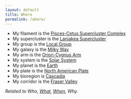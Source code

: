 ```yaml
---
layout: default
title: Where
permalink: /where/
---
```


* My filament is the [Pisces-Cetus Supercluster Complex](https://en.wikipedia.org/wiki/Pisces%E2%80%93Cetus_Supercluster_Complex)
* My supercluster is the [Laniakea Supercluster](https://en.wikipedia.org/wiki/Laniakea_Supercluster)
* My group is the [Local Group](https://en.wikipedia.org/wiki/Local_Group)
* My galaxy is the [Milky Way](https://en.wikipedia.org/wiki/Milky_Way)
* My arm is the [Orion-Cygnus Arm](https://en.wikipedia.org/wiki/Orion_Arm)
* My system is the [Solar System](https://en.wikipedia.org/wiki/Solar_System)
* My planet is the [Earth](https://en.wikipedia.org/wiki/Earth)
* My plate is the [North American Plate](https://en.wikipedia.org/wiki/North_American_plate)
* My bioregion is [Cascadia](https://en.wikipedia.org/wiki/Cascadia_(bioregion))
* My corridor is the [Fraser Valley](https://en.wikipedia.org/wiki/Fraser_Valley)

*Related to Who, [What](/what/), [When](/when/), Why.*

<!--  See also [IAU](https://iauarchive.eso.org/public/themes/naming/) -->
